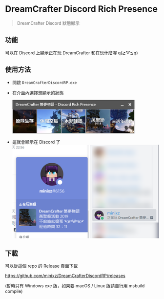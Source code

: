 # DreamCrafter Discord Rich Presence

> DreamCrafter Discord 狀態顯示

## 功能

可以在 Discord 上顯示正在玩 DreamCrafter 和在玩什麼喔 q(≧▽≦q)

## 使用方法

- 開啟 `DreamCrafterDiscordRP.exe`

- 在介面內選擇想顯示的狀態

  ![Screenshot](/docs/screenshot.png)

- 這就會顯示在 Discord 了
  ![Screenshot](/docs/example.png)

## 下載

可以從這個 repo 的 Release 頁面下載

https://github.com/minixz/DreamCrafterDiscordRP/releases

(暫時只有 Windows exe 版，如果要 macOS / Linux 版請自行用 msbuild compile)